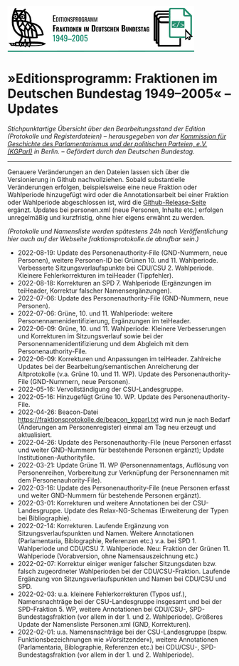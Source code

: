 [<img src="https://github.com/Fraktionsprotokolle-de/fraktionsprotokolle_web/blob/main/logos/logo_editionsprogramm_1990-2005_Oswald_quer_ohneURL_mitLinie_rgb_210x52px_final.svg" />](https:///www.fraktionsprotokolle.de)

# »Editionsprogramm: Fraktionen im Deutschen Bundestag 1949–2005« – Updates

*Stichpunktartige Übersicht über den Bearbeitungsstand der Edition (Protokolle und Registerdateien) – herausgegeben von der [Kommission für Geschichte des Parlamentarismus und der politischen Parteien, e.V. (KGParl)](https://kgparl.de/) in Berlin. – Gefördert durch den Deutschen Bundestag.*

------

Genauere Veränderungen an den Dateien lassen sich über die Versionierung in Github nachvollziehen. Sobald substantielle Veränderungen erfolgen, beispielsweise eine neue Fraktion oder Wahlperiode hinzugefügt wird oder die Annotationsarbeit bei einer Fraktion oder Wahlperiode abgeschlossen ist, wird die [Github-Release-Seite](https://github.com/Fraktionsprotokolle-de/fraktionsprotokolle_web/releases) ergänzt.
Updates bei personen.xml (neue Personen, Inhalte etc.) erfolgen unregelmäßig und kurzfristig, ohne hier eigens erwähnt zu werden.

*(Protokolle und Namensliste werden spätestens 24h nach Veröffentlichung hier auch auf der Webseite fraktionsprotokolle.de abrufbar sein.)*

- 2022-08-19: Update des Personenauthority-File (GND-Nummern, neue Personen), weitere Personen-ID bei Grünen 10. und 11. Wahlperiode. Verbesserte Sitzungsverlaufspunkte bei CDU/CSU 2. Wahlperiode.  Kleinere Fehlerkorrekturen im teiHeader (Tippfehler).
- 2022-08-18: Korrekturen an SPD 7. Wahlperiode (Ergänzungen im teiHeader, Korrektur falscher Namensergänzungen).
- 2022-07-06: Update des Personenauthority-File (GND-Nummern, neue Personen).
- 2022-07-06: Grüne, 10. und 11. Wahlperiode: weitere Personennamenidentifizierung, Ergänzungen im teiHeader.
- 2022-06-09: Grüne, 10. und 11. Wahlperiode: Kleinere Verbesserungen und Korrekturen im Sitzungsverlauf sowie bei der Personennamenidentifizierung und dem Abgleich mit dem Personenauthority-File.
- 2022-06-09: Korrekturen und Anpassungen im teiHeader. Zahlreiche Updates bei der Bearbeitung/semantischen Anreicherung der Altprotokolle (v.a. Grüne 10. und 11. WP). Update des Personenauthority-File (GND-Nummern, neue Personen).
- 2022-05-16: Vervollständigung der CSU-Landesgruppe.
- 2022-05-16: Hinzugefügt Grüne 10. WP. Update des Personenauthority-File. 
- 2022-04-26: Beacon-Datei https://fraktionsprotokolle.de/beacon_kgparl.txt wird nun je nach Bedarf (Änderungen am Personenregister) einmal am Tag neu erzeugt und aktualisiert.
- 2022-04-26: Update des Personenauthority-File (neue Personen erfasst und weiter GND-Nummern für bestehende Personen ergänzt); Update Institutionen-Authorityfile.
- 2022-03-21: Update Grüne 11. WP (Personennamentags, Auflösung von Personenreihen, Vorbereitung zur Verknüpfung der Personennamen mit dem Personenauhority-File).
- 2022-03-16: Update des Personenauthority-File (neue Personen erfasst und weiter GND-Nummern für bestehende Personen ergänzt).
- 2022-03-01: Korrekturen und weitere Annotationen bei der CSU-Landesgruppe. Update des Relax-NG-Schemas (Erweiterung der Typen bei Bibliographie).
- 2022-02-14: Korrekturen. Laufende Ergänzung von Sitzungsverlaufspunkten und Namen. Weitere Annotationen (Parlamentaria, Biblographie, Referenzen etc.) v.a. bei SPD 1. Wahlperiode und CDU/CSU 7. Wahlperiode. Neu: Fraktion der Grünen 11. Wahlperiode (Vorabversion, ohne Namensauszeichnung etc.)
- 2022-02-07: Korrektur einiger weniger falscher Sitzungsdaten bzw. falsch zugeordneter Wahlperioden bei der CDU/CSU-Fraktion. Laufende Ergänzung von Sitzungsverlaufspunkten und Namen bei CDU/CSU und SPD.
- 2022-02-03: u.a. kleinere Fehlerkorrekturen (Typos usf.), Namensnachträge bei der CSU-Landesgruppe insgesamt und bei der SPD-Fraktion 5. WP, weitere Annotationen bei CDU/CSU-, SPD-Bundestagsfraktion (vor allem in der 1. und 2. Wahlperiode). Größeres Update der Namensliste Personen.xml (GND, Korrekturen).
- 2022-02-01: u.a. Namensnachträge bei der CSU-Landesgruppe (bspw. Funktionsbezeichnungen wie »Vorsitzender«), weitere Annotationen (Parlamentaria, Biblographie, Referenzen etc.) bei CDU/CSU-, SPD-Bundestagsfraktion (vor allem in der 1. und 2. Wahlperiode).
